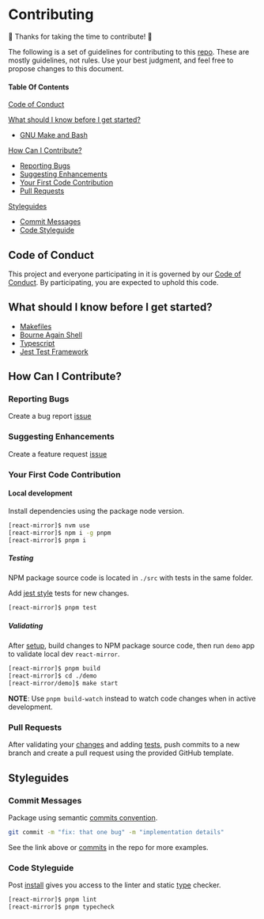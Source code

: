# Contributing

:tada: Thanks for taking the time to contribute! :tada:

The following is a set of guidelines for contributing to this [repo](https://github.com/iamogbz/react-mirror).
These are mostly guidelines, not rules. Use your best judgment, and feel free to propose changes to this document.

#### Table Of Contents

[Code of Conduct](#code-of-conduct)

[What should I know before I get started?](#what-should-i-know-before-i-get-started)

- [GNU Make and Bash](#make-and-bash)

[How Can I Contribute?](#how-can-i-contribute)

- [Reporting Bugs](#reporting-bugs)
- [Suggesting Enhancements](#suggesting-enhancements)
- [Your First Code Contribution](#your-first-code-contribution)
- [Pull Requests](#pull-requests)

[Styleguides](#styleguides)

- [Commit Messages](#commit-messages)
- [Code Styleguide](#code-styleguide)
## Code of Conduct

This project and everyone participating in it is governed by our [Code of Conduct](CODE_OF_CONDUCT.md). By participating, you are expected to uphold this code.

## What should I know before I get started?


- [Makefiles][makefiles]
- [Bourne Again Shell](bashscript)
- [Typescript][typescript]
- [Jest Test Framework][jest]

## How Can I Contribute?

### Reporting Bugs

Create a bug report [issue][bug-report]

### Suggesting Enhancements

Create a feature request [issue][feat-request]

### Your First Code Contribution

#### Local development

Install dependencies using the package node version.

```sh
[react-mirror]$ nvm use
[react-mirror]$ npm i -g pnpm
[react-mirror]$ pnpm i
```

##### Testing

NPM package source code is located in `./src` with tests in the same folder.

Add [jest style][jest] tests for new changes.

```sh
[react-mirror]$ pnpm test
```

##### Validating

After [setup](#setup), build changes to NPM package source code, then run `demo` app to validate local dev `react-mirror`.

```sh
[react-mirror]$ pnpm build
[react-mirror]$ cd ./demo 
[react-mirror/demo]$ make start
```

__NOTE__: Use `pnpm build-watch` instead to watch code changes when in active development.

### Pull Requests

After validating your [changes](#validating) and adding [tests](#testing), push commits to a new branch and create a pull request using the provided GitHub template.

## Styleguides

### Commit Messages

Package using semantic [commits convention][conventional-commits].

```sh
git commit -m "fix: that one bug" -m "implementation details"
```

See the link above or [commits](../../commits) in the repo for more examples.

### Code Styleguide

Post [install](#local-development) gives you access to the linter and static [type][typescript] checker.

```sh
[react-mirror]$ pnpm lint
[react-mirror]$ pnpm typecheck
```

<!-- LINKS -->

[bashscript]: https://www.gnu.org/software/bash/manual/html_node/index.html#Top
[bug-report]: https://github.com/iamogbz/react-mirror/issues/new?assignees=&labels=&projects=&template=bug_report.md
[feat-request]: https://github.com/iamogbz/react-mirror/issues/new?assignees=&labels=&projects=&template=feature_request.md
[conventional-commits]: https://www.conventionalcommits.org/en/v1.0.0/
[makefiles]: https://www.gnu.org/software/make/manual/html_node/Introduction.html
[jest]: https://jestjs.io/
[typescript]: https://www.typescriptlang.org/